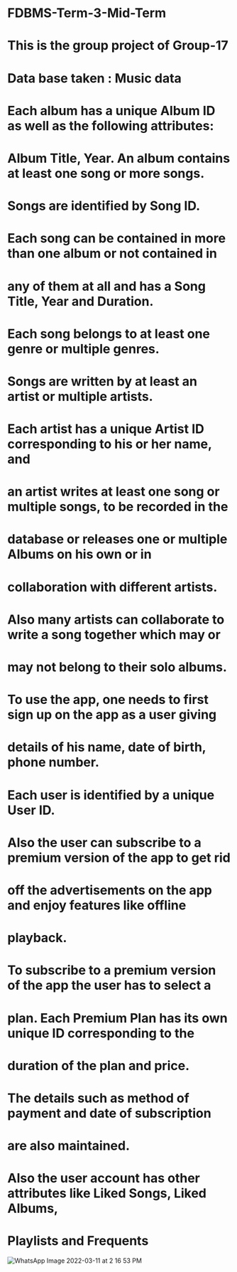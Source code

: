 # FDBMS-Term-3-Mid-Term
# This is the group project of Group-17
# Data base taken : Music data
# Each album has a unique Album ID as well as the following attributes: 
# Album Title, Year. An album contains at least one song or more songs.
#  Songs are identified by Song ID.
 # Each song can be contained in more than one album or not contained in 
# any of them at all and has a Song Title, Year and Duration.
# Each song belongs to at least one genre or multiple genres.
# Songs are written by at least an artist or multiple artists.
# Each artist has a unique Artist ID corresponding to his or her name, and 
# an artist writes at least one song or multiple songs, to be recorded in the 
# database or releases one or multiple Albums on his own or in 
# collaboration with different artists.
# Also many artists can collaborate to write a song together which may or 
# may not belong to their solo albums.
# To use the app, one needs to first sign up on the app as a user giving 
# details of his name, date of birth, phone number.
# Each user is identified by a unique User ID.
#  Also the user can subscribe to a premium version of the app to get rid 
# off the advertisements on the app and enjoy features like offline
# playback.
# To subscribe to a premium version of the app the user has to select a 
# plan. Each Premium Plan has its own unique ID corresponding to the 
# duration of the plan and price.
# The details such as method of payment and date of subscription 
# are also maintained.
# Also the user account has other attributes like Liked Songs, Liked Albums, 
# Playlists and Frequents
![WhatsApp Image 2022-03-11 at 2 16 53 PM](https://user-images.githubusercontent.com/93219549/157834153-b33617c3-54fb-41ee-bc50-1464bbe67cb2.jpeg)

